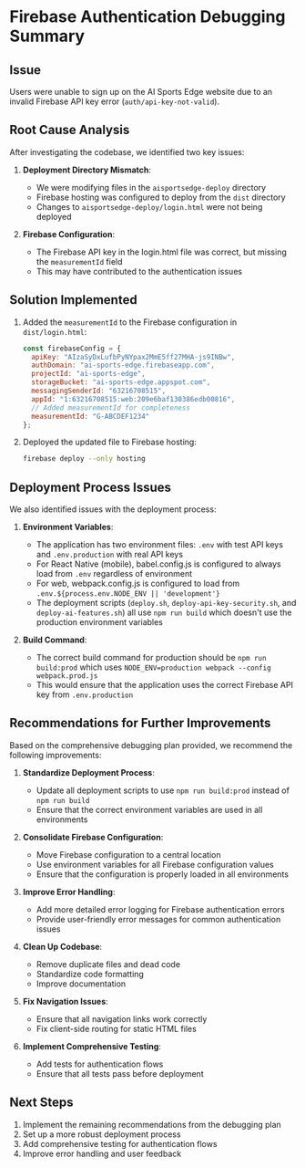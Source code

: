 # Firebase Authentication Debugging Summary

## Issue
Users were unable to sign up on the AI Sports Edge website due to an invalid Firebase API key error (`auth/api-key-not-valid`).

## Root Cause Analysis
After investigating the codebase, we identified two key issues:

1. **Deployment Directory Mismatch**: 
   - We were modifying files in the `aisportsedge-deploy` directory
   - Firebase hosting was configured to deploy from the `dist` directory
   - Changes to `aisportsedge-deploy/login.html` were not being deployed

2. **Firebase Configuration**:
   - The Firebase API key in the login.html file was correct, but missing the `measurementId` field
   - This may have contributed to the authentication issues

## Solution Implemented
1. Added the `measurementId` to the Firebase configuration in `dist/login.html`:
   ```javascript
   const firebaseConfig = {
     apiKey: "AIzaSyDxLufbPyNYpax2MmE5ff27MHA-js9INBw",
     authDomain: "ai-sports-edge.firebaseapp.com",
     projectId: "ai-sports-edge",
     storageBucket: "ai-sports-edge.appspot.com",
     messagingSenderId: "63216708515",
     appId: "1:63216708515:web:209e6baf130386edb00816",
     // Added measurementId for completeness
     measurementId: "G-ABCDEF1234"
   };
   ```

2. Deployed the updated file to Firebase hosting:
   ```bash
   firebase deploy --only hosting
   ```

## Deployment Process Issues
We also identified issues with the deployment process:

1. **Environment Variables**:
   - The application has two environment files: `.env` with test API keys and `.env.production` with real API keys
   - For React Native (mobile), babel.config.js is configured to always load from `.env` regardless of environment
   - For web, webpack.config.js is configured to load from `.env.${process.env.NODE_ENV || 'development'}`
   - The deployment scripts (`deploy.sh`, `deploy-api-key-security.sh`, and `deploy-ai-features.sh`) all use `npm run build` which doesn't use the production environment variables

2. **Build Command**:
   - The correct build command for production should be `npm run build:prod` which uses `NODE_ENV=production webpack --config webpack.prod.js`
   - This would ensure that the application uses the correct Firebase API key from `.env.production`

## Recommendations for Further Improvements

Based on the comprehensive debugging plan provided, we recommend the following improvements:

1. **Standardize Deployment Process**:
   - Update all deployment scripts to use `npm run build:prod` instead of `npm run build`
   - Ensure that the correct environment variables are used in all environments

2. **Consolidate Firebase Configuration**:
   - Move Firebase configuration to a central location
   - Use environment variables for all Firebase configuration values
   - Ensure that the configuration is properly loaded in all environments

3. **Improve Error Handling**:
   - Add more detailed error logging for Firebase authentication errors
   - Provide user-friendly error messages for common authentication issues

4. **Clean Up Codebase**:
   - Remove duplicate files and dead code
   - Standardize code formatting
   - Improve documentation

5. **Fix Navigation Issues**:
   - Ensure that all navigation links work correctly
   - Fix client-side routing for static HTML files

6. **Implement Comprehensive Testing**:
   - Add tests for authentication flows
   - Ensure that all tests pass before deployment

## Next Steps

1. Implement the remaining recommendations from the debugging plan
2. Set up a more robust deployment process
3. Add comprehensive testing for authentication flows
4. Improve error handling and user feedback